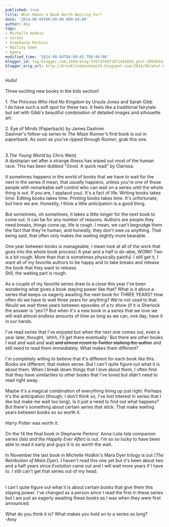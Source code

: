 ```yaml
---
published: true
title: What Makes a Book Worth Waiting For?
date: '2014-08-04T08:00:00.000-04:00'
author: Amy
tags:
- Michelle Hodkin
- series
- Stephanie Perkins
- Waiting Game
- Agony
modified_time: '2014-08-04T08:00:01.788-04:00'
blogger_id: tag:blogger.com,1999:blog-5767374071871443859.post-5059654335120178555
blogger_orig_url: http://brooklinebooksmith.blogspot.com/2014/08/what-makes-book-worth-waiting-for.html
---
```


Hullo!<br /><br />Three exciting new books in the kids section!<br /><br />1.<i> The Princess Who Had No Kingdom</i> by Ursula Jones and Sarah Gibb<br />I do have such a soft spot for these two. It feels like a traditional fairytale but set with Gibb's beautiful combination of detailed images and silhouette art.<br /><br />2. Eye of Minds (Paperback) by James Dashner<br />Dashner's follow-up series to <i>The Maze Runner'</i>s first book is out in paperback. As soon as you've ripped through <i>Runner</i>, grab this one.<br /><br /><br />3.<i>The Young World</i> by Chris Weitz<br />A dystopian set after a strange illness has wiped out most of the human race. This has been dubbed "Good. A quick read" by Clarissa.<br /><br />It sometimes happens in the world of books that we have to wait for the next in the series (I mean, that<i> usually</i> happens, unless you're one of those people with remarkable self control who can wait on a series until the whole thing is out. If you are, I applaud you). It's a fact of life. Writing books takes time. Editing books takes time. Printing books takes time. It's unfortunate, but here we are. Honestly, I think a little anticipation is a good thing.<br /><br />But sometimes, oh sometimes, it takes a little longer for the next book to come out. It can be for any number of reasons. Authors are people they need breaks, things come up, life is rough. I mean, we can't begrudge them the fact that they're human, and honestly, they don't owe us anything. That being said, that often only makes the waiting slightly more bearable. <br /><br />One year between books is manageable, I mean look at all of the work that goes into the whole book process! A year and a half is do-able, WORK! Two is a bit rough. More than that is sometimes physically painful. I still get it, I want all of my favorite authors to be happy and to take breaks and release the book that they want to release. <br />Still, the waiting part is rough.<br /><br />As a couple of my favorite series draw to a close this year I've been wondering what gives a book staying power like that? What is it about a series that keeps us eagerly awaiting the next book for THREE YEARS? How often do we have to wait three years for anything? We're not used to that. Would we wait three years between episodes of a tv show (if it is Sherlock the answer is 'yes')? But when it's a new book in a series that we love we will wait almost endless amounts of time as long as we can, one day, have it in our hands. <br /><br />I've read series that I've enjoyed but when the next one comes out, even a year later, thought, 'ehhh, I'll get there eventually.' But there are other books I wait and wait and wait <strike>and almost resort to Twitter stalking the author</strike> and still need to read them immediately. What makes them different?<br /><br />I'm completely willing to believe that it's different for each book like this. Books are different, that makes sense. But I can't quite figure out what it is about them. When I break down things that I love about them, I often find that they have similarities to other books that I've loved but didn't need to read right away. <br /><br />Maybe it's a magical combination of everything lining up just right. Perhaps it's the anticipation (though, I don't think so, I've lost interest in series that I like but make me wait too long). Is it just a need to find out what happens?&nbsp; But there's something about certain series that stick. That make waiting years between books so so worth it. <br /><br /><i>Harry Potter</i> was worth it.<br /><br />On the 14 the final book in Stephanie Perkins' Anna-Lola-Isla companion series (<i>Isla and the Happily Ever After</i>) is out. I'm so so lucky to have been able to read it early and guys it is so worth the wait.<br /><br />In November the last book in Michelle Hodkin's Mara Dyer trilogy is out (<i>The Retribution of Mara Dyer</i>). I haven't read this one yet but it's been about two and a half years since <i>Evolution </i>came out and I will wait more years if I have to. I still can't get that series out of my head.<br /><br /><br />I can't quite figure out what it is about certain books that give them this staying power. I've changed as a person since I read the first in these series but I am just as eagerly awaiting these books as I was when they were first announced.<br /><br />What do you think it is? What makes you hold on to a series so long?<br />-Amy